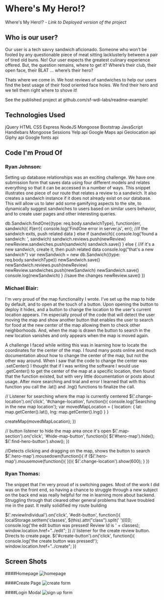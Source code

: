 # Where's My Hero!?
Where's My Hero!? - <i>Link to Deployed version of the project</i>


## Who is our user?
Our user is a tech savvy sandwich aficionado.  Someone who won’t be fooled by any questionable piece of meat sitting lacklusterly between a pair of tired old buns.  No!  Our user expects the greatest culinary experience offered.  But, the question remains, where to get it?  Where’s their club, their open face, their BLAT ...  where’s their hero?

Thats where we come in.  We host reviews of sandwiches to help our users find the best usage of their food oriented face holes.  We find their hero and we tell them right where to shove it!


See the published project at github.com/sf-wdi-labs/readme-example!


## Technologies Used
jQuery
HTML
CSS
Express
NodeJS
Mongoose
Bootstrap
JavaScript
Handlebars
Mongoose Sessions
Yelp api
Google Maps api
Geolocation api
Giphy api
Google fonts api




## Code I'm Proud Of

### Ryan Johnson:
Setting up database relationships was an exciting challenge.  We have one submission form that saves data using four different models and relates everything so that it can be accessed in a number of ways.  This snippet illustrates one piece of our route that relates a review to a sandwich.  It also creates a sandwich instance if it does not already exist on our database.  This will allow us to later add some gamifying aspects to the site, to dynamically suggest sandwiches to users based on similar users behavior, and to create user pages and other interesting queries.

db.Sandwich.findOne({type: req.body.sandwichType}, function(err, sandwich){
      if(err){
        console.log('FindOne error in server.js', err);
        //if the sandwich exits, push related data
      } else if (sandwich){
        console.log('found a sandwich: ', sandwich)
        sandwich.reviews.push(newReview)
        newReview.sandwiches.push(sandwich)
        sandwich.save()
      } else {
        //if it's a new sandwich, create it, then push related data
        console.log("that's a new sandwich")
        var newSandwich = new db.Sandwich({type: req.body.sandwichType})
        newSandwich.save()
        newSandwich.reviews.push(newReview)
        newReview.sandwiches.push(newSandwich)
        newSandwich.save()
        console.log(newSandwich)
      }
      //save the changes
      newReview.save()
    })

### Michael Blair:
I'm very proud of the map functionality I wrote.  I've set up the map to hide by default, and to open at the touch of a button.  Upon opening the button to deploy it hides, and a button to change the location to the user's current location appears.  I'm especially proud of the code that will detect the user moving the map and show another button that enables the user to search for food at the new center of the map allowing them to check other neighborhoods.  And, when the map is drawn the button to search in the new location vanishes and only appears when the map is moved again.

A challenge I faced while writing this was in learning how to locate the coordinates for the center of the map.  I found many posts online and much documentation about how to change the center of the map, but not the other way around.  When I saw that the code to change the center was .setCenter() I thought that if I was writing the software I would use .getCenter() to get the center of the map at a specific location, then found that the function existed, but with very little documentation or posts about usage.  After more searching and trial and error I learned that with this function you call the .lat() and .lng() functions to finalize the call.

// Listener for searching where the map is currently centered
$('.change-location').on('click', '#change-location', function(){
  console.log('Searching in the new map location');
  var movedMapLocation = {
    location: {
      lat: map.getCenter().lat(),
      lng: map.getCenter().lng()
    }
  }

  createMap(movedMapLocation);
})

// button listener to hide the map area once it's open
$('.map-section').on('click', '#hide-map-button', function(){
  $('#hero-map').hide();
  $('.find-hero-button').show();
})

//Detects clicking and dragging on the map, shows the button to search
$('.hero-map').mousedown(function(){
  if ($('.hero-map').mousemove(function(){
  })){
    $('.change-location').show(600);
  }
})



### Ryan Thomas:
The snippet that I'm very proud of is switching pages. Most of the work I did was on the front end, so having a chance to struggle through a new subject on the back end was really helpful for me in learning more about backend. Struggling through that cleared other general problems that have troubled me in the past.  It really solidified my route building

$('.reviewIndividual').on('click', '#edit-button', function(){
      localStorage.setItem('classes', $(this).attr("class").split(' ')[0]);
      console.log('the edit button was pressed! Review Id is ' + classes);
      window.location.href="../edit";
    })
    // listener for the create review button.  Directs to create page.
    $('#create-button').on('click', function(){
      console.log('the create button was pressed!');
      window.location.href="../create";
    })



## Screen Shots
####Homepage
![homepage](https://i.imgur.com/89gjzo6.png "Homepage")

####Create Page
![create form](https://i.imgur.com/E8MJrzI.png "Create Form")

####Login Modal
![sign up form](https://i.imgur.com/opMLlE9.jpg "Sign Up Form")

